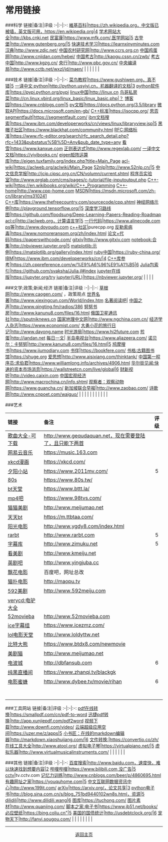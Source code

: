 # 常用链接

###科学
链接|备注|评级
:-|:-|:-:
[維基百科](https://en.wikipedia.org)|https://zh.wikipedia.org，中文版已被墙，英文版可用，https://en.wikipedia.org|4
[学术网站大全](http://kbs.cnki.net)|http://kbs.cnki.net
[民富康](https://www.mfk.com/)|https://www.mfk.com/,医学网站|5
[古登堡](http://www.gutenberg.org/)|http://www.gutenberg.org/|5
[快速技术学习](https://learnxinyminutes.com)|https://learnxinyminutes.com
[汉典](http://www.zdic.net/)|http://www.zdic.net/
[中国农村研究网](http://www.ccrs.org.cn/list/Default.aspx?tid=510)|http://www.ccrs.org.cn
[中国鸡蛋网](http://www.cnjidan.com/hebei/)|http://www.cnjidan.com/hebei/
[中国考古](http://kaogu.cssn.cn/zwb/)|http://kaogu.cssn.cn/zwb/
[考古中国](http://www.kgzg.cn/)|http://www.kgzg.cn/
[央行](http://www.pbc.gov.cn/)|http://www.pbc.gov.cn/
[中央编译局](http://www.cctb.net/wxzl/jd/maen/)|http://www.cctb.net/wxzl/jd/maen/
[]()|
[]()|
[]()|
[]()|
[]()|
[]()|

###技术
链接|备注|评级
:-|:-|:-:
[菜鸟教程](https://www.gushiwen.org)|https://www.gushiwen.org，真不错|5
[一译中文·python](http://python.usyiyi.cn)|http://python.usyiyi.cn，机器翻译的文档|3
[python软件库](https://pypi.python.org/pypi)|https://pypi.python.org/pypi
[linux中国](http://linux.cn)|http://linux.cn
[鸟哥私房菜](http://cn.linux.vbird.org/linux_basic/linux_basic.php)|http://cn.linux.vbird.org/linux_basic/linux_basic.php|？
[博客园](https://www.cnblogs.com)|https://www.cnblogs.com|5
[py文档](https://docs.python.org/3.5/library)|https://docs.python.org/3.5/library
[微软API](https://docs.microsoft.com/en-gb/)|https://docs.microsoft.com/en-gb/
[C++标准](https://isocpp.org/)|https://isocpp.org/
[思否segmentfault](https://segmentfault.com/)|https://segmentfault.com/
[ibm文档搜索](https://www.ibm.com/developerworks/cn/views/linux/libraryview.jsp)|https://www.ibm.com/developerworks/cn/views/linux/libraryview.jsp|5
[黑帽子社区](https://www.blackhat.com/community.html)|https://www.blackhat.com/community.html
[RFC:网络标准](https://www.rfc-editor.org/search/rfc_search_detail.php?rfc=1433&pubstatus%5B%5D=Any&pub_date_type=any)|https://www.rfc-editor.org/search/rfc_search_detail.php?rfc=1433&pubstatus%5B%5D=Any&pub_date_type=any
[看雪](https://www.kanxue.com)|https://www.kanxue.com
[正则表达式](http://www.regexlab.com/)|http://www.regexlab.com/
[一译中文文档](https://yiyibooks.cn/)|https://yiyibooks.cn/
[eigen矩阵运算库](http://eigen.tuxfamily.org/index.php?title=Main_Page)|http://eigen.tuxfamily.org/index.php?title=Main_Page
[acl-wiki](https://aclweb.org/aclwiki/Main_Page)|https://aclweb.org/aclwiki/Main_Page
[52nlp](http://www.52nlp.cn/)|http://www.52nlp.cn/|5
[中文信息学报](http://jcip.cipsc.org.cn/CN/volumn/current.shtml)|http://jcip.cipsc.org.cn/CN/volumn/current.shtml
[程序员实验室](http://www.prglab.com/cms/pages/c-tutorial/file-inputoutput.php)|http://www.prglab.com/cms/pages/c-tutorial/file-inputoutput.php
[C++-wiki](https://en.wikibooks.org/wiki/C++_Programming)|https://en.wikibooks.org/wiki/C++_Programming
[C++-home](http://www.cpp-home.com)|http://www.cpp-home.com
[MSDN](https://msdn.microsoft.com/zh-cn/library/ms310241)|https://msdn.microsoft.com/zh-cn/library/ms310241
[C++库](https://www.thefreecountry.com/sourcecode/cpp.shtml)|https://www.thefreecountry.com/sourcecode/cpp.shtml
[神经网络示例](http://playground.tensorflow.org/)|http://playground.tensorflow.org/|5
[深度学习路线图](https://github.com/floodsung/Deep-Learning-Papers-Reading-Roadmap)|https://github.com/floodsung/Deep-Learning-Papers-Reading-Roadmap
[acl:cl](http://aclweb.org)|http://aclweb.org，计算语言学|5
[一行代码](https://www.alinecode.com)|https://www.alinecode.com
[ps等](http://www.doyoudo.com)|http://www.doyoudo.com
[c++社区](purecpp.org)|purecpp.org
[反勒索病毒](https://www.nomoreransom.org/zh/index.html)|https://www.nomoreransom.org/zh/index.html
[论文+代码](https://paperswithcode.com/)|https://paperswithcode.com/
[gitxiv](http://www.gitxiv.com)|http://www.gitxiv.com
[notebook:合集](http://nbviewer.jupyter.org)|http://nbviewer.jupyter.org|5
[matplotlib:示例](https://matplotlib.org/gallery/index.html)|https://matplotlib.org/gallery/index.html
[ruby中国](https://ruby-china.org/)|https://ruby-china.org/
[IBM](https://www.ibm.com/developerworks/cn/)|https://www.ibm.com/developerworks/cn/|4
[C++库参考](https://zh.cppreference.com/w/%E9%A6%96%E9%A1%B5)|https://zh.cppreference.com/w/%E9%A6%96%E9%A1%B5|6
[Julia包索引](https://github.com/svaksha/Julia.jl#index)|https://github.com/svaksha/Julia.jl#index
[jupyter在线版](https://jupyter.org/try)|https://jupyter.org/try
[jupyter(URL)](https://nbviewer.jupyter.org/)|https://nbviewer.jupyter.org/
[]()|
[]()|
[]()|
[]()|


###文学;政策;新闻;经济
链接|备注|评级
:-|:-|:-:
[草根网](http://www.caogen.com/)|http://www.caogen.com/ ，政策观点
[世界名著](http://www.xiexingcun.com/World/index.htm)|http://www.xiexingcun.com/World/index.htm
[名著阅读吧]()|
[中国之声](http://www.qingting.fm/radios/386)|http://www.qingting.fm/radios/386
[努努书房](http://www.kanunu8.com/files/16.html)|http://www.kanunu8.com/files/16.html
[俄国卫星通讯社](http://sputniknews.cn)|http://sputniknews.cn
[国家地理中文网](http://www.ngchina.com.cn/)|http://www.ngchina.com.cn/
[经济学人杂志](https://www.economist.com/)|https://www.economist.com/
[大勇小花的旅行日记](http://www.dayong.name)|http://www.dayong.name
[时光游局](https://www.hi2future.com)|https://www.hi2future.com
[煎蛋](http://jandan.net)|http://jandan.net
[每日一文](https://meiriyiwen.com/)|
[半岛电视台](https://www.aljazeera.com/)|https://www.aljazeera.com/
[诺贝尔：卡努努](http://www.kanunu8.com/files/16.html)|http://www.kanunu8.com/files/16.html|5
[鸠摩搜书](https://www.jiumodiary.com)|https://www.jiumodiary.com
[书伴](https://bookfere.com/)|https://bookfere.com/
[书格:古籍图书馆](https://shuge.org)|https://shuge.org
[爱思想](http://www.aisixiang.com/thinktank/)|http://www.aisixiang.com/thinktank/
[中国第一程序员:求伯君](https://www.williamlong.info/archives/4906.html)|https://www.williamlong.info/archives/4906.html
[华尔街见闻:快速的资本市场消息](https://wallstreetcn.com/live/global)|https://wallstreetcn.com/live/global|6
[财新视听](http://video.caixin.com)|http://video.caixin.com
[中国宏观经济网](http://www.macrochina.cn/info.shtml)|http://www.macrochina.cn/info.shtml
[观察者：观察动物网](https://www.guancha.cn/)|https://www.guancha.cn/
[新加坡联合早报](http://www.zaobao.com/)|http://www.zaobao.com/
[诗歌网](http://www.cnpoet.com/waiguo/)|http://www.cnpoet.com/waiguo/
[]()|
[]()|
[]()|
[]()|
[]()|
[]()|
[]()|
[]()|
[]()|
[]()|
[]()|


###艺术

链接|备注|评级
:-|:-|:-:
[歌曲大全-可下载](http://www.gequdaquan.net)|http://www.gequdaquan.net，现在需要登陆了，且只能下两首|
[网易云音乐](https://music.163.com)|https://music.163.com
[xkcd漫画](https://xkcd.com/)|https://xkcd.com/
[夕阳小站](https://www.2011mv.com/)|https://www.2011mv.com/|5
[80s](https://www.80s.tw/)|https://www.80s.tw/
[bt天堂](https://www.bttt.la/)|https://www.bttt.la/
[mp4吧](https://www.98tvs.com/)|https://www.98tvs.com/
[猫猫美剧](http://www.meijumao.net)|http://www.meijumao.net
[天天bt](https://m.ttbtaa.com/)|https://m.ttbtaa.com/
[阳光电影](http://www.ygdy8.com/index.html)|http://www.ygdy8.com/index.html
[rarbt](http://www.rarbt.com)|http://www.rarbt.com|5
[字幕库](http://www.zimuku.net)|http://www.zimuku.net|5
[看美剧](http://www.kmeiju.net)|http://www.kmeiju.net
[英剧吧](http://www.yingjuba.cc)|http://www.yingjuba.cc
[飘花电影]()|百度吧，网址总改
[猫扑电影](http://maopu.tv)|http://maopu.tv
[592美剧](http://www.592meiju.com)|http://www.592meiju.com
[verycd:电驴大全]()|
[52movieba]()|http://www.52movieba.com
[ice字幕组](https://www.icezmz.com/)|https://www.icezmz.com/
[lol电影天堂](http://www.loldyttw.net)|http://www.loldyttw.net
[比特大熊](https://www.btdx8.com/newmovie)|https://www.btdx8.com/newmovie
[美剧猫](http://www.meijumao.net)|http://www.meijumao.net
[电波城](http://dbfansub.com)|http://dbfansub.com|6
[纯黑直播间](https://www.zhanqi.tv/blackgk)|https://www.zhanqi.tv/blackgk
[电影蜜蜂](http://www.dybee.tv/movie/rihan)|http://www.dybee.tv/movie/rihan|6
[]()|
[]()|
[]()|
[]()|
[]()|
[]()|
[]()|


###工具网站
链接|备注|评级
:-|:-|:-:
[pdf在线转换](https://smallpdf.com/cn/pdf-to-word)|https://smallpdf.com/cn/pdf-to-word
[迅捷pdf转换](http://app.xunjiepdf.com/pdf2word)|http://app.xunjiepdf.com/pdf2word
[视频下载](http://www.downfi.com/video/)|http://www.downfi.com/video/
[云端超级应用空间](https://uzer.me/z/apps)|https://uzer.me/z/apps|5
[小书匠：在线的markdown编辑器](http://markdown.xiaoshujiang.com/)|http://markdown.xiaoshujiang.com/|6
[文件转换:](https://convertio.co/zh/)|https://convertio.co/zh/
[在线工具大全](http://www.atool.org/)|http://www.atool.org/
[虚拟电子琴](https://virtualpiano.net/)|https://virtualpiano.net/|5
[虚拟乐器](http://www.virtualmusicalinstruments.com/)|http://www.virtualmusicalinstruments.com/
[]()|
[]()|
[]()|
[]()|
[]()|
[]()|



###其他
链接|备注|评级
:-|:-|:-:
[百度搜索](http://www.baidu.com)|http://www.baidu.com，速度快，难以快速找到想要内容|2
[哔哩哔哩](https://www.bilibili.com)|https://www.bilibili.com,没广告|5
[cctv](tv.cctv.com)|tv.cctv.com
[记忆力训练](http://www.cnblogs.com/beer/p/4860695.html)|http://www.cnblogs.com/beer/p/4860695.html
[有趣网址之家](https://youquhome.com)|https://youquhome.com|5
[中文互联网数据资讯中心](http://www.199it.com/)|http://www.199it.com/
[arXiv](https://arxiv.org/)|https://arxiv.org/，论文共享|3
[python电子书](http://blog.sina.com.cn/s/blog_751bd9440102wn8s.html)|http://blog.sina.com.cn/s/blog_751bd9440102wn8s.html，资源|5
[dilidili](http://www.dilidili.wang)|http://www.dilidili.wang|6
[图库](https://tuchong.com/)|https://tuchong.com/
[图片素材](http://www.quanjing.com/)|http://www.quanjing.com/
[脚本之家:电子书](https://www.jb51.net/books/)|https://www.jb51.net/books/
[必应壁纸](https://bing.coliu.cn)|https://bing.coliu.cn"|5
[美国的国债统计](http://usdebtclock.org/)|http://usdebtclock.org/|6
[宠物天下](http://fanyi.sougou.com/)|http://fanyi.sougou.com/
[]()|
[]()|
[]()|
[]()|
[]()|
[]()|
[]()|
[]()|


<hr>
</body>
<center>
       <a href="https://jonson-sun.github.io/index.html">返回主页</a>
</center>